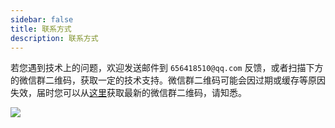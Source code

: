 ```yaml
---
sidebar: false
title: 联系方式
description: 联系方式
---
```


若您遇到技术上的问题，欢迎发送邮件到 `656418510@qq.com` 反馈，或者扫描下方的微信群二维码，获取一定的技术支持。微信群二维码可能会因过期或缓存等原因失效，届时您可以从[这里](https://www.techgrow.cn/img/wx-group-qr-techgrow.png)获取最新的微信群二维码，请知悉。

![](https://www.techgrow.cn/img/wx-group-qr-techgrow.png)
